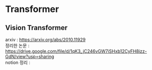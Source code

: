# Transformer

## Vision Transformer
arxiv : https://arxiv.org/abs/2010.11929   
정리한 논문 : https://drive.google.com/file/d/1qK3_jC246vGW7iSHxb12CyFH8izz-GdN/view?usp=sharing   
notion 정리 : 

